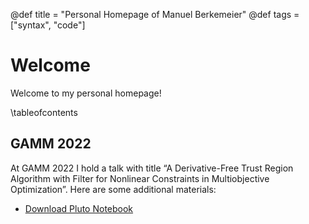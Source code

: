 @def title = "Personal Homepage of Manuel Berkemeier"
@def tags = ["syntax", "code"]

# Welcome

Welcome to my personal homepage!

\tableofcontents <!-- you can use \toc as well -->
## GAMM 2022

At GAMM 2022 I hold a talk with title “A Derivative-Free Trust Region Algorithm with Filter for Nonlinear Constraints in Multiobjective Optimization”.
Here are some additional materials:

* [Download Pluto Notebook](./myassets/example_notebook.jl)
